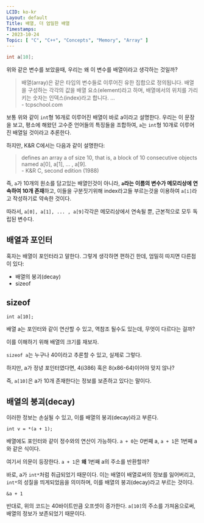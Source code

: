 ```yaml
---
LCID: ko-kr
Layout: default
Title: 배열, 더 엄밀한 배열
Timestamps:
- 2023-10-24
Topic: [ "C", "C++", "Concepts", "Memory", "Array" ]
---
```


```c
int a[10];
```

위와 같은 변수를 보았을때, 우리는 왜 이 변수를 배열이라고 생각하는 것일까?

> 배열(array)은 같은 타입의 변수들로 이루어진 유한 집합으로 정의됩니다. 배열을 구성하는 각각의 값을 배열 요소(element)라고 하며, 배열에서의 위치를 가리키는 숫자는 인덱스(index)라고 합니다. ... <br/>- tcpschool.com

보통 위와 같이 `int`형 16개로 이루어진 배열이 바로 a이라고 설명한다.
우리는 이 문장을 보고, 평소에 해왔던 고수준 언어들의 특징들을 조합하여,
`a`는 `int`형 10개로 이루어진 배열일 것이라고 추론한다.

하지만, K&R C에서는 다음과 같이 설명한다:

> defines an array a of size 10, that is, a block of 10 consecutive objects named a[0], a[1], ... , a[9]. <br/>- K&R C, second edition (1988)

즉, `a`가 10개의 원소를 담고있는 배열인것이 아니라, **`a`라는 이름의 변수가 메모리상에 연속하여 10개 존재**하고, 이들을 구분짓기위해 index라고들 부르는것을 이용하여 `a[i]`라고 작성하기로 약속한 것이다.

따라서, `a[0], a[1], ... , a[9]`각각은 메모리상에서 연속될 뿐, 근본적으로 모두 독립된 변수다.

## 배열과 포인터

혹자는 배열이 포인터라고 말한다.
그렇게 생각하면 편하긴 한데, 엄밀히 따지면 다른점이 있다:

- 배열의 붕괴(decay)
- sizeof

## sizeof

```
int a[10];
```

배열 a는 포인터와 같이 연산할 수 있고, 역참조 될수도 있는데,
무엇이 다르다는 걸까?

이를 이해하기 위해 배열의 크기를 재보자.

`sizeof a`는 누구나 40이라고 추론할 수 있고,
실제로 그렇다.

하지만, a가 정녕 포인터였다면, 4(i386) 혹은 8(x86-64)이어야 맞지 않나?

즉, `a[10]`은 a가 10개 존재한다는 정보를 보존하고 있다는 말이다.

## 배열의 붕괴(decay)

이러한 정보는 손실될 수 있고, 이를 배열의 붕괴(decay)라고 부른다.

```
int v = *(a + 1);
```

배열에도 포인터와 같이 정수와의 연산이 가능하다. `a + 0`는 0번째 a, `a + 1`은 1번째 a와 같은 식이다.

여기서 의문이 등장한다. `a + 1`은 **왜** 1번째 a의 주소를 반환할까?

바로, a가 `int*`처럼 취급되었기 때문이다. 이는 배열이 배열로써의 정보를 잃어버리고, `int*`의 성질을 띄게되었음을 의미하며, 이를 배열의 붕괴(decay)라고 부르는 것이다.

```
&a + 1
```

반대로, 위의 코드는 40바이트만큼 오프셋이 증가한다. `a[10]`의 주소를 가져옴으로써,
배열의 정보가 보존되었기 때문이다.
